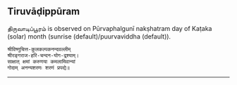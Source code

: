 ## Tiruvāḍippūram
திருவாடிப்பூரம் is observed on Pūrvaphalgunī nakṣhatram day of Kaṭaka (solar) month (sunrise (default)/puurvaviddha (default)).



```
श्रीविष्णुचित्त-कुलकल्पकनन्दवल्लीम्
श्रीरङ्गराज-हरि-चन्दन-योग-द्र्श्याम्।
साक्षात् क्षमां करुणया कमलामिवान्यां
गोदाम् अनन्यशरणः शरणं प्रपद्ये॥
```

---
